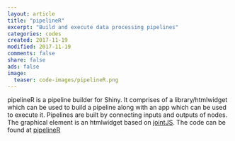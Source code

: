 ```yaml
---
layout: article
title: "pipelineR"
excerpt: "Build and execute data processing pipelines"
categories: codes
created: 2017-11-19
modified: 2017-11-19
comments: false
share: false
ads: false
image: 
  teaser: code-images/pipelineR.png
---
```


pipelineR is a pipeline builder for Shiny.  It comprises of a library/htmlwidget which can be used to build a pipeline along with an app which can be used to execute it.  Pipelines are built by connecting inputs and outputs of nodes.  The graphical element is an htmlwidget based on [jointJS](https://www.jointjs.com/opensource).  The code can be found at [pipelineR](https://github.com/harveyl888/pipelineR)
